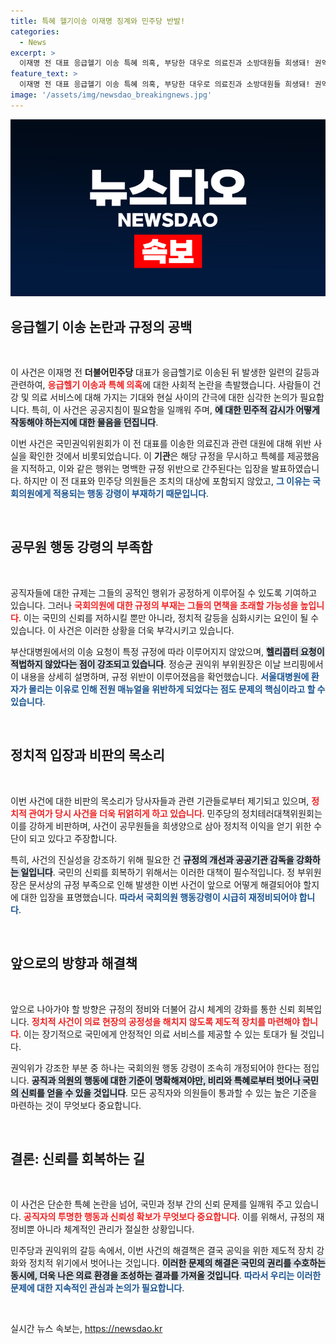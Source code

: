 ```yaml
---
title: 특혜 헬기이송 이재명 징계와 민주당 반발!
categories:
  - News
excerpt: >
  이재명 전 대표 응급헬기 이송 특혜 의혹, 부당한 대우로 의료진과 소방대원들 희생돼! 권익위는 국회의원에 행동강령 부재를 지적하며, 조속한 개선 필요성을 강조했습니다. 정치적 갈등 속 대국민 공정성 이슈로 번지는 상황!
feature_text: >
  이재명 전 대표 응급헬기 이송 특혜 의혹, 부당한 대우로 의료진과 소방대원들 희생돼! 권익위는 국회의원에 행동강령 부재를 지적하며, 조속한 개선 필요성을 강조했습니다. 정치적 갈등 속 대국민 공정성 이슈로 번지는 상황!
image: '/assets/img/newsdao_breakingnews.jpg'
---
```


<p><img src="/assets/img/newsdao_breakingnews.jpg" alt="pcversion 속보" /></p>

<h2 data-ke-size="size26">응급헬기 이송 논란과 규정의 공백</h2>

<p data-ke-size="size16">&nbsp;</p>

<p>이 사건은 이재명 전 <b>더불어민주당</b> 대표가 응급헬기로 이송된 뒤 발생한 일련의 갈등과 관련하여, <b><span style="color: #ee2323;">응급헬기 이송과 특혜 의혹</span></b>에 대한 사회적 논란을 촉발했습니다. 사람들이 건강 및 의료 서비스에 대해 가지는 기대와 현실 사이의 간극에 대한 심각한 논의가 필요합니다. 특히, 이 사건은 공공지침이 필요함을 일깨워 주며, <b><span style="background-color: #21538527;">에 대한 민주적 감시가 어떻게 작동해야 하는지에 대한 물음을 던집니다</span></b>. </p>

<p>이번 사건은 국민권익위원회가 이 전 대표를 이송한 의료진과 관련 대원에 대해 위반 사실을 확인한 것에서 비롯되었습니다. 이 <b>기관</b>은 해당 규정을 무시하고 특혜를 제공했음을 지적하고, 이와 같은 행위는 명백한 규정 위반으로 간주된다는 입장을 발표하였습니다. 하지만 이 전 대표와 민주당 의원들은 조치의 대상에 포함되지 않았고, <b><span style="color: #1a5490;">그 이유는 국회의원에게 적용되는 행동 강령이 부재하기 때문입니다</span></b>.</p>

<p data-ke-size="size16">&nbsp;</p>

<h2 data-ke-size="size26">공무원 행동 강령의 부족함</h2>

<p data-ke-size="size16">&nbsp;</p>

<p>공직자들에 대한 규제는 그들의 공적인 행위가 공정하게 이루어질 수 있도록 기여하고 있습니다. 그러나 <b><span style="color: #ee2323;">국회의원에 대한 규정의 부재는 그들의 면책을 초래할 가능성을 높입니다</span></b>. 이는 국민의 신뢰를 저하시킬 뿐만 아니라, 정치적 갈등을 심화시키는 요인이 될 수 있습니다. 이 사건은 이러한 상황을 더욱 부각시키고 있습니다.</p>

<p>부산대병원에서의 이송 요청이 특정 규정에 따라 이루어지지 않았으며, <b><span style="background-color: #21538527;">헬리콥터 요청이 적법하지 않았다는 점이 강조되고 있습니다</span></b>. 정승균 권익위 부위원장은 이날 브리핑에서 이 내용을 상세히 설명하며, 규정 위반이 이루어졌음을 확언했습니다. <b><span style="color: #1a5490;">서울대병원에 환자가 몰리는 이유로 인해 전원 매뉴얼을 위반하게 되었다는 점도 문제의 핵심이라고 할 수 있습니다</span></b>.</p>

<p data-ke-size="size16">&nbsp;</p>

<h2 data-ke-size="size26">정치적 입장과 비판의 목소리</h2>

<p data-ke-size="size16">&nbsp;</p>

<p>이번 사건에 대한 비판의 목소리가 당사자들과 관련 기관들로부터 제기되고 있으며, <b><span style="color: #ee2323;">정치적 관여가 당시 사건을 더욱 뒤얽히게 하고 있습니다</span></b>. 민주당의 정치테러대책위원회는 이를 강하게 비판하며, 사건이 공무원들을 희생양으로 삼아 정치적 이익을 얻기 위한 수단이 되고 있다고 주장합니다.</p>

<p>특히, 사건의 진실성을 강조하기 위해 필요한 건 <b><span style="background-color: #21538527;">규정의 개선과 공공기관 감독을 강화하는 일입니다</span></b>. 국민의 신뢰를 회복하기 위해서는 이러한 대책이 필수적입니다. 정 부위원장은 문서상의 규정 부족으로 인해 발생한 이번 사건이 앞으로 어떻게 해결되어야 할지에 대한 입장을 표명했습니다. <b><span style="color: #1a5490;">따라서 국회의원 행동강령이 시급히 재정비되어야 합니다</span></b>.</p>

<p data-ke-size="size16">&nbsp;</p>

<h2 data-ke-size="size26">앞으로의 방향과 해결책</h2>

<p data-ke-size="size16">&nbsp;</p>

<p>앞으로 나아가야 할 방향은 규정의 정비와 더불어 감시 체계의 강화를 통한 신뢰 회복입니다. <b><span style="color: #ee2323;">정치적 사건이 의료 현장의 공정성을 해치지 않도록 제도적 장치를 마련해야 합니다</span></b>. 이는 장기적으로 국민에게 안정적인 의료 서비스를 제공할 수 있는 토대가 될 것입니다.</p>

<p>권익위가 강조한 부분 중 하나는 국회의원 행동 강령이 조속히 개정되어야 한다는 점입니다. <b><span style="background-color: #21538527;">공직과 의원의 행동에 대한 기준이 명확해져야만, 비리와 특혜로부터 벗어나 국민의 신뢰를 얻을 수 있을 것입니다</span></b>. 모든 공직자와 의원들이 통과할 수 있는 높은 기준을 마련하는 것이 무엇보다 중요합니다.</p>

<p data-ke-size="size16">&nbsp;</p>

<h2 data-ke-size="size26">결론: 신뢰를 회복하는 길</h2>

<p data-ke-size="size16">&nbsp;</p>

<p>이 사건은 단순한 특혜 논란을 넘어, 국민과 정부 간의 신뢰 문제를 일깨워 주고 있습니다. <b><span style="color: #ee2323;">공직자의 투명한 행동과 신뢰성 확보가 무엇보다 중요합니다</span></b>. 이를 위해서, 규정의 재정비뿐 아니라 체계적인 관리가 절실한 상황입니다.</p>

<p>민주당과 권익위의 갈등 속에서, 이번 사건의 해결책은 결국 공익을 위한 제도적 장치 강화와 정치적 위기에서 벗어나는 것입니다. <b><span style="background-color: #21538527;">이러한 문제의 해결은 국민의 권리를 수호하는 동시에, 더욱 나은 의료 환경을 조성하는 결과를 가져올 것입니다</span></b>. <b><span style="color: #1a5490;">따라서 우리는 이러한 문제에 대한 지속적인 관심과 논의가 필요합니다</span></b>.</p>

<p data-ke-size="size16">&nbsp;</p>
실시간 뉴스 속보는, <a href="https://newsdao.kr" rel="dofollow">https://newsdao.kr</a>


